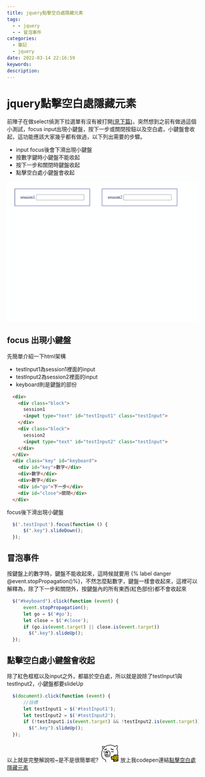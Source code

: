 ```yaml
---
title: jquery點擊空白處隱藏元素
tags:
  - - jquery
  - - 冒泡事件
categories:
  - 筆記
  - jquery
date: 2022-03-14 22:16:59
keywords:
description:
---
```


# jquery點擊空白處隱藏元素
前陣子在做select偵測下拉選單有沒有被打開[(見下篇)](https://jing-siao.github.io/selectBlur/)，突然想到之前有做過這個小測試，focus input出現小鍵盤，按下一步或關閉按鈕以及空白處，小鍵盤會收起，這功能應該大家幾乎都有做過，以下列出需要的步驟。

- input focus後會下滑出現小鍵盤
- 按數字鍵時小鍵盤不能收起
- 按下一步和關閉時鍵盤收起
- 點擊空白處小鍵盤會收起

![focus 出現小鍵盤](/img/post/jq點擊空白處/CPT2203141911.gif)

## focus 出現小鍵盤

先簡單介紹一下html架構
- testInput1為session1裡面的input
- testInput2為session2裡面的input
- keyboard則是鍵盤的部份

```html
  <div>
    <div class="block">
      session1
      <input type="text" id="testInput1" class="testInput">
    </div>
    <div class="block">
      session2
      <input type="text" id="testInput2" class="testInput">
    </div>
  </div>
  <div class="key" id="keyboard">
    <div id="key">數字</div>
    <div>數字</div>
    <div>數字</div>
    <div id="go">下一步</div>
    <div id="close">關閉</div>
  </div>

```

focus後下滑出現小鍵盤

```javascript
  $('.testInput').focus(function () {
      $(".key").slideDown();
  });
```
## 冒泡事件

按鍵盤上的數字時，鍵盤不能收起來，這時候就要用 {% label danger @event.stopPropagation()%}，不然怎麼點數字，鍵盤一樣會收起來，這裡可以解釋為，除了下一步和關閉外，按鍵盤內的所有東西(紅色部份)都不會收起來
```javascript
  $("#keyboard").click(function (event) {
      event.stopPropagation();
      let go = $('#go');
      let close = $('#close');
      if (go.is(event.target) || close.is(event.target))
        $(".key").slideUp();
  });
```
## 點擊空白處小鍵盤會收起

除了紅色框框以及input之外，都屬於空白處，所以就是說除了testInput1與testInput2，小鍵盤都要slideUp

```javascript
  $(document).click(function (event) {
      //目標
      let testInput1 = $('#testInput1');
      let testInput2 = $('#testInput2');
      if (!testInput1.is(event.target) && !testInput2.is(event.target))
        $(".key").slideUp();
  });
```
以上就是完整解說啦~是不是很簡單呢? <img src="/sticker/恩.gif" class="sticker" />
放上我codepen連結[點擊空白處隱藏元素](https://codepen.io/JingWunHsiao/pen/PoWoxjV)



